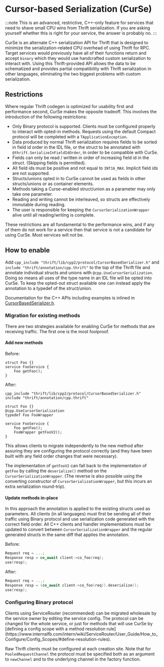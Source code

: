 # Cursor-based Serialization (CurSe)

:::note
This is an advanced, restrictive, C++-only feature for services that need to shave small CPU wins from Thrift serialization. If you are asking yourself whether this is right for your service, the answer is probably no.
:::

CurSe is an alternate C++ serialization API for Thrift that is designed to minimize the serialization-related CPU overhead of using Thrift for RPC. Target services would previously have all of their functions return and accept `binary` which they would use handcrafted custom serialization to interact with. Using this Thrift-provided API allows the data to be schematized and provides partial compatibility with Thrift serialization in other languages, eliminating the two biggest problems with custom serialization.

## Restrictions

Where regular Thrift codegen is optimized for usability first and performance second, CurSe makes the opposite tradeoff. This involves the introduction of the following restrictions:

- Only Binary protocol is supported. Clients must be configured properly to interact with opted-in methods. Requests using the default Compact protocol will be completed with a `TApplicationException`.
- Data produced by normal Thrift serialization requires fields to be sorted in field id order in the IDL file, or the struct to be annotated with `@thrift.SerializeInFieldIdOrder`, in order to be compatible with CurSe.
- Fields can only be read / written in order of increasing field id in the struct. (Skipping fields is permitted).
- All field ids must be positive and not equal to `INT16_MAX`. Implicit field ids are not supported.
- Structs/unions opted in to CurSe cannot be used as fields in other structs/unions or as container elements.
- Methods taking a Curse-enabled struct/union as a parameter may only take one parameter.
- Reading and writing cannot be interleaved, so structs are effectively immutable during reading.
- The user is responsible for keeping the `CursorSerializationWrapper` alive until all reading/writing is complete.

These restrictions are all fundamental to the performance wins, and if any of them do not work for a service then that service is not a candidate for using CurSe. Most services will not be.

## How to enable

Add `cpp_include "thrift/lib/cpp2/protocol/CursorBasedSerializer.h"` and `include "thrift/annotation/cpp.thrift"` to the top of the Thrift file and annotate individual structs and unions with `@cpp.UseCursorSerialization`. Doing so means all uses of the type name in an IDL file will be opted into CurSe. To keep the opted-out struct available one can instead apply the annotation to a typedef of the struct/union.

Documentation for the C++ APIs including examples is inlined in [CursorBasedSerializer.h](https://github.com/facebook/fbthrift/blob/main/thrift/lib/cpp2/protocol/CursorBasedSerializer.h).

### Migration for existing methods

There are two strategies available for enabling CurSe for methods that are receiving traffic. The first one is the most foolproof.

#### Add new methods

Before:
```thrift
struct Foo {}
service FooService {
    Foo getFoo();
}
```

After:
```thrift
cpp_include "thrift/lib/cpp2/protocol/CursorBasedSerializer.h"
include "thrift/annotation/cpp.thrift"

struct Foo {}
@cpp.UseCursorSerialization
typedef Foo FooWrapper

service FooService {
    Foo getFoo();
    FooWrapper getFooV2();
}
```

This allows clients to migrate independently to the new method after assuring they are configuring the protocol correctly (and they have been built with any field order changes that were necessary).

The implementation of `getFooV2` can fall back to the implementation of `getFoo` by calling the `deserialize()` method on the `CursorSerializationWrapper`. (The reverse is also possible using the converting constructor of `CursorSerializationWrapper`, but this incurs an extra serialization round-trip).

#### Update methods in-place

In this approach the annotation is applied to the existing structs used as parameters. All clients (in all languages) must first be sending all of their traffic using Binary protocol and use serialization code generated with the correct field order. All C++ clients and handler implementations must be updated to convert between `CursorSerializationWrapper` and the regular generated structs in the same diff that applies the annotation.

Before:
```cpp
Request req = ...;
Response resp = co_await client->co_foo(req);
use(resp);
```

After:
```cpp
Request req = ...;
Response resp = (co_await client->co_foo(req)).deserialize();
use(resp);
```

### Configuring Binary protocol

<FbInternalOnly>
Clients using ServiceRouter (recommended) can be migrated wholesale by the service owner by editing the service config. The protocol can be changed for the whole service, or just for methods that will use CurSe by [defining a config scope with a method resolution rule](https://www.internalfb.com/intern/wiki/ServiceRouter/User_Guide/How_to_Configure/Config_Scopes/#define-resolution-rules).
</FbInternalOnly>

Raw Thrift clients must be configured at each creation site. Note that for `PooledRequestChannel` the protocol must be specified both as an argument to `newChannel` and to the underlying channel in the factory function.
